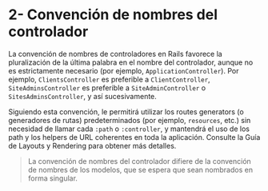 # 2- Convención de nombres del controlador

La convención de nombres de controladores en Rails favorece la pluralización de la última palabra en el nombre del controlador, aunque no es estrictamente necesario \(por ejemplo, `ApplicationController`\). Por ejemplo, `ClientsController` es preferible a `ClientController`, `SiteAdminsController` es preferible a `SiteAdminController` o `SitesAdminsController`, y así sucesivamente.

Siguiendo esta convención, le permitirá utilizar los routes generators \(o generadores de rutas\) predeterminados \(por ejemplo, `resources`, etc.\) sin necesidad de llamar cada `:path` o `:controller`, y mantendrá el uso de los path y los helpers de URL coherentes en toda la aplicación. Consulte la Guía de Layouts y Rendering para obtener más detalles.

> La convención de nombres del controlador difiere de la convención de nombres de los modelos, que se espera que sean nombrados en forma singular.




